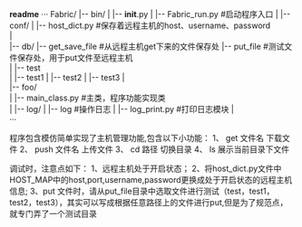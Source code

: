﻿**readme**
···
Fabric/
|-- bin/
|   |-- __init__.py
|   |-- Fabric_run.py                    #启动程序入口 
|
|-- conf/
|   |-- host_dict.py                    #保存着远程主机的host、username、password                   
|   
|-- db/ 
|-- get_save_file                #从远程主机get下来的文件保存处
|-- put_file                     #测试文件保存处，用于put文件至远程主机       
|   |-- test                     
|   |-- test1
|   |-- test2
|   |-- test3
|   
|-- foo/            
|   |-- main_class.py                    #主类，程序功能实现类   
|
|-- log/
|   |-- log                  #操作日志
|   |-- log_print.py         #打印日志模块
|   
···
				        
程序包含模仿简单实现了主机管理功能,包含以下小功能：
    1、    get   文件名 下载文件
    2、    push  文件名 上传文件
    3、    cd    路径   切换目录
    4、    ls    展示当前目录下文件
        
调试时，注意点如下：
1、远程主机处于开启状态；
2、将host_dict.py文件中HOST_MAP中的host,port,username,password更换成处于开启状态的远程主机信息;
3、put 文件时，请从put_file目录中选取文件进行测试（test，test1，test2，test3），其实可以写成根据任意路径上的文件进行put,但是为了规范点，就专门弄了一个测试目录